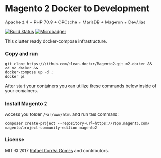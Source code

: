 # Magento 2 Docker to Development

Apache 2.4 + PHP 7.0.8 + OPCache + MariaDB + Magerun + DevAlias

[![Build Status](https://travis-ci.org/clean-docker/Magento2.svg?branch=master)](https://travis-ci.org/clean-docker/Magento2)
[![Microbadger](https://images.microbadger.com/badges/image/rafaelcgstz/magento2.svg)](https://microbadger.com/images/rafaelcgstz/magento2 "Get your own image badge on microbadger.com")

This cluster ready docker-compose infrastructure.

### Copy and run

```
git clone https://github.com/clean-docker/Magento2.git m2-docker &&
cd m2-docker &&
docker-compose up -d ;
docker ps
```

After start your containers you can utilize these commands below inside of your containers.

### Install Magento 2

Access you folder `/var/www/html` and run this command:

```
composer create-project --repository-url=https://repo.magento.com/ magento/project-community-edition magento2
```

### License

MIT © 2017 [Rafael Corrêa Gomes](https://github.com/rafaelstz/) and contributors.
